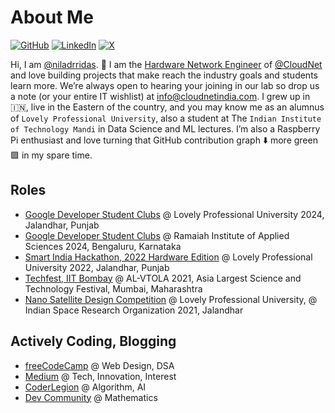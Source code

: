 # About Me

[![GitHub](https://img.shields.io/badge/GitHub-%40niladrridas-239a3b.svg)](https://github.com/niladrridas)
[![LinkedIn](https://img.shields.io/badge/Linked-in-0c66c3.svg)](https://www.linkedin.com/in/niladrridas/)
[![X](https://img.shields.io/badge/X-%40niladrridas-222222.svg)](https://x.com/niladrridas)

Hi, I am [@niladrridas](https://github.com/niladrridas). 👋 I am the [Hardware Network Engineer](https://cloudnetindia.com/hardware-networking/) of [@CloudNet](https://cloudnetindia.com/) and love building projects that make reach the industry goals and students learn more. We’re always open to hearing your joining in our lab so drop us a note (or your entire IT wishlist) at [info@cloudnetindia.com](mailto:info@cloudnetindia.com). I grew up in 🇮🇳, live in the Eastern of the country, and you may know me as an alumnus of `Lovely Professional University`, also a student at The `Indian Institute of Technology Mandi` in Data Science and ML lectures. I’m also a Raspberry Pi enthusiast and love turning that GitHub contribution graph ⬇️ more green 🟩 in my spare time. 

## Roles 

* [Google Developer Student Clubs](https://gdsc.community.dev/lovely-professional-university-jalandhar-india/) @ Lovely Professional University 2024, Jalandhar, Punjab
* [Google Developer Student Clubs](https://gdsc.community.dev/u/mz64gm/#/about) @ Ramaiah Institute of Applied Sciences 2024, Bengaluru, Karnataka
* [Smart India Hackathon, 2022 Hardware Edition](https://www.sih.gov.in/sih2022s) @ Lovely Professional University 2022, Jalandhar, Punjab
* [Techfest, IIT Bombay](https://www.facebook.com/iitbombaytechfest/photos/a.1138396152939152/4133042983474439/?type=3) @ AL-VTOLA 2021, Asia Largest Science and Technology Festival, Mumbai, Maharashtra
* [Nano Satellite Design Competition](https://www.tribuneindia.com/news/jalandhar/lpu-plans-to-set-up-space-station-for-multiple-satellites-tracking-286076) @ Lovely Professional University, @ Indian Space Research Organization 2021, Jalandhar

## Actively Coding, Blogging

* [freeCodeCamp](https://www.freecodecamp.org/niladrridas) @ Web Design, DSA
* [Medium](https://niladrridas.medium.com/) @ Tech, Innovation, Interest
* [CoderLegion](https://coderlegion.com/286/foundational-algorithmic-paradigms-and-advanced-algorithmic-concepts-in-development) @ Algorithm, AI
* [Dev Community](https://dev.to/niladridas/introduction-to-mathematical-thinking-57mc) @ Mathematics
